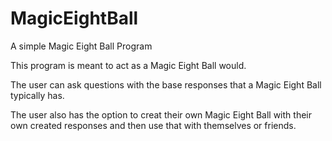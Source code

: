 # MagicEightBall
A simple Magic Eight Ball Program

This program is meant to act as a Magic Eight Ball would. 

The user can ask questions with the base responses that a Magic Eight Ball typically has.

The user also has the option to creat their own Magic Eight Ball with their own created responses and then use that with themselves or friends.
